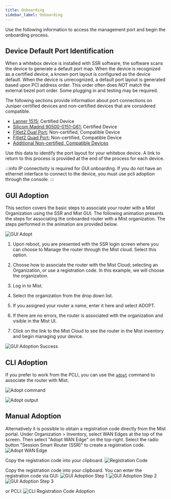 ```yaml
---
title: Onboarding
sidebar_label: Onboarding
---
```


Use the following information to access the management port and begin the onboarding process.

## Device Default Port Identification

When a whitebox device is installed with SSR software, the software scans the device to generate a default port map. When the device is recognized as a certified device, a known port layout is configured as the device default.
When the device is unrecognized, a default port layout is generated based upon PCI address order.
This order often does NOT match the external bezel port order. Some plugging in and testing may be required.

The following sections provide information about port connections on Juniper certified devices and non-certified devices that are considered compatible. 

- [Lanner 1515:](install_onboard_hdware.md#lanner-1515) Certified Device
- [Silicom Madrid 90500-0151-G61:](install_onboard_hdware.md#silicom-madrid-90500-0151-g61) Certified Device
- [Fitlet2 Dual Port:](install_onboard_hdware.md#fitlet2-dual-port) Non-certified, Compatible Device
- [Fitlet2 Quad Port:](install_onboard_hdware.md#fitlet2-quad-port) Non-certified, Compatible Device
- [Additional Non-certified, Compatible Devices](install_onboard_hdware.md#additional-non-certified-compatible)

Use this data to identify the port layout for your whitebox device. A link to return to this process is provided at the end of the process for each device. 

:::info
IP connectivity is required for GUI onboarding. If you do not have an ethernet interface to connect to the device, you must use pcli adoption through the console.
:::

## GUI Adoption

This section covers the basic steps to associate your router with a Mist Organization using the SSR and Mist GUI. The following animation presents the steps for associating the onboarded router with a Mist organization. The steps performed in the animation are provided below.

![GUI Adopt](/img/gui-adopt.gif)

1. Upon reboot, you are presented with the SSR login screen where you can choose to Manage the router through the Mist cloud. Select this option. 

2. Choose how to associate the router with the Mist Cloud; selecting an Organization, or use a registration code. In this example, we will choose the organization.

3. Log in to Mist.

4. Select the organization from the drop down list.

5. If you assigned your router a name, enter it here and select ADOPT.

6. If there are no errors, the router is associated with the organization and visible in the Mist UI.

7. Click on the link to the Mist Cloud to see the router in the Mist inventory and begin managing your device.

![GUI Adoption Success](/img/gui_adopt_success.png)

## CLI Adoption

If you prefer to work from the PCLI, you can use the [`adopt`](cli_reference.md#adopt) command to associate the router with Mist. 

![Adopt command](/img/adopt_pcli_imagebased1.png)


![Adopt output](/img/adopt_pcli_imagebased2.png)

## Manual Adoption

Alternatively it is possible to obtain a registration code directly from the Mist portal. Under Organization > Inventory, select WAN Edges at the top of the screen. Then select "Adopt WAN Edge" on the top-right. Select the radio button "Session Smart Router (SSR)" to create a registration code.
![Adopt WAN Edge](/img/adopt-wan-edge.png)

Copy the registration code into your clipboard.
![Registration Code](/img/adopt-registration-code.png)

Copy the registration code into your clipboard. You can enter the registration code via GUI:
![GUI Adoption Step 1](/img/gui-reg-code-adoption-1.png)
![GUI Adoption Step 2](/img/gui-reg-code-adoption-2.png)
![GUI Adoption Step 3](/img/gui-reg-code-adoption-3.png)

or PCLI:
![CLI Registration Code Adoption](/img/adopt-cli-reg-code.png)